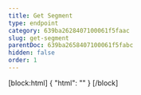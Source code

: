 ```yaml
---
title: Get Segment
type: endpoint
category: 639ba2628407100061f5faac
slug: get-segment
parentDoc: 639ba2658407100061f5fabc
hidden: false
order: 1
---
```

[block:html]
{
  "html": "<style>\n.LanguagePicker-divider { \n  display: none; }\n  \n[title=\"Toggle library\"] { \n  display: none; }\n</style>"
}
[/block]